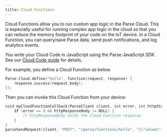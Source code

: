 ```yaml
---
title: Cloud Functions
---
```


Cloud Functions allow you to run custom app logic in the Parse Cloud. This is especially useful for running complex app logic in the cloud so that you can reduce the memory footprint of your code on the IoT device. In a Cloud Function, you can query/save Parse data, send push notifications, and log analytics events.

You write your Cloud Code in JavaScript using the Parse JavaScript SDK. See our [Cloud Code guide](cloudcode/index.md) for details.

For example, you define a Cloud Function as below.

```cpp
Parse.Cloud.define("hello", function(request, response) {
	response.success(request.body);
});
```

Then you can invoke this Cloud Function from your device:

```cpp
void myCloudFunctionCallback(ParseClient client, int error, int httpStatus, const char* httpResponseBody) {
	if (error == 0 && httpResponseBody != NULL) {
		// httpResponseBody holds the Cloud Function response
	}
}
parseSendRequest(client, "POST", "/parse/functions/hello", "{\"value\":\"echo\"}", myCloudFunctionCallback);
```
